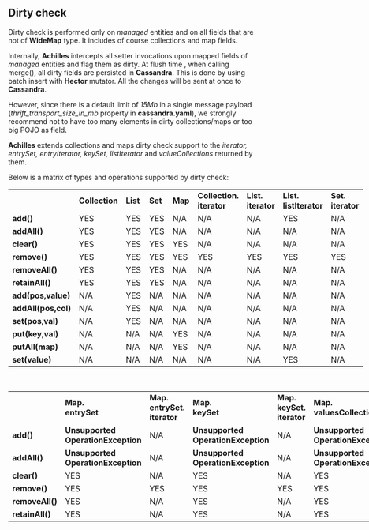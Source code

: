## Dirty check

 Dirty check is performed only on *managed* entities and on all fields that are not of **WideMap** type. It includes
 of course collections and map fields.
 
 Internally, **Achilles** intercepts all setter invocations upon mapped fields of *managed* entities and flag them as
 dirty. At flush time , when calling merge(), all dirty fields are persisted in **Cassandra**. This is done by using
 batch insert with **Hector** mutator. All the changes will be sent at once to **Cassandra**. 
 
 However, since there is a default limit of *15Mb* in a single message payload (*thrift\_transport\_size\_in\_mb* property
 in **cassandra.yaml**), we strongly recommend not to have too many elements in dirty collections/maps or too big POJO 
 as field.
 
 **Achilles** extends collections and maps dirty check support to the *iterator, entrySet, entryIterator, keySet, 
 listIterator* and *valueCollections* returned by them.
 
 Below is a matrix of types and operations supported by dirty check:
 
<table border=0 cellpadding=0 cellspacing=0 width=720 style='border-collapse:
 collapse;table-layout:fixed;width:540pt'>
 <col width=80 span=9 style='width:60pt'>
 <tr height=40 style='height:30.0pt'>
  <td height=40 width=80 style='height:30.0pt;width:60pt'></td>
  <td width=80 style='width:60pt'><strong>Collection</strong></td>
  <td width=80 style='width:60pt'><strong>List</strong></td>
  <td width=80 style='width:60pt'><strong>Set</strong></td>
  <td width=80 style='width:60pt'><strong>Map</strong></td>
  <td class=xl66 width=80 style='width:60pt'><strong>Collection.<br>iterator</strong></td>
  <td class=xl66 width=80 style='width:60pt'><strong>List.<br>iterator</strong></td>
  <td class=xl66 width=80 style='width:60pt'><strong>List.<br>listIterator</strong></td>
  <td class=xl66 width=80 style='width:60pt'><strong>Set.<br>iterator</strong></td>
 </tr>
 <tr height=20 style='height:15.0pt'>
  <td height=20 class=xl65 style='height:15.0pt'><strong>add()</strong></td>
  <td class=xl65>YES</td>
  <td class=xl65>YES</td>
  <td class=xl65>YES</td>
  <td class=xl65>N/A</td>
  <td class=xl65>N/A</td>
  <td class=xl65>N/A</td>
  <td class=xl65>YES</td>
  <td class=xl65>N/A</td>
 </tr>
 <tr height=20 style='height:15.0pt'>
  <td height=20 class=xl65 style='height:15.0pt'><strong>addAll()</strong></td>
  <td class=xl65>YES</td>
  <td class=xl65>YES</td>
  <td class=xl65>YES</td>
  <td class=xl65>N/A</td>
  <td class=xl65>N/A</td>
  <td class=xl65>N/A</td>
  <td class=xl65>N/A</td>
  <td class=xl65>N/A</td>
 </tr>
 <tr height=20 style='height:15.0pt'>
  <td height=20 class=xl65 style='height:15.0pt'><strong>clear()</strong></td>
  <td class=xl65>YES</td>
  <td class=xl65>YES</td>
  <td class=xl65>YES</td>
  <td class=xl65>YES</td>
  <td class=xl65>N/A</td>
  <td class=xl65>N/A</td>
  <td class=xl65>N/A</td>
  <td class=xl65>N/A</td>
 </tr>
 <tr height=20 style='height:15.0pt'>
  <td height=20 class=xl65 style='height:15.0pt'><strong>remove()</strong></td>
  <td class=xl65>YES</td>
  <td class=xl65>YES</td>
  <td class=xl65>YES</td>
  <td class=xl65>YES</td>
  <td class=xl65>YES</td>
  <td class=xl65>YES</td>
  <td class=xl65>YES</td>
  <td class=xl65>YES</td>
 </tr>
 <tr height=20 style='height:15.0pt'>
  <td height=20 class=xl65 style='height:15.0pt'><strong>removeAll()</strong></td>
  <td class=xl65>YES</td>
  <td class=xl65>YES</td>
  <td class=xl65>YES</td>
  <td class=xl65>N/A</td>
  <td class=xl65>N/A</td>
  <td class=xl65>N/A</td>
  <td class=xl65>N/A</td>
  <td class=xl65>N/A</td>
 </tr>
 <tr height=20 style='height:15.0pt'>
  <td height=20 class=xl65 style='height:15.0pt'><strong>retainAll()</strong></td>
  <td class=xl65>YES</td>
  <td class=xl65>YES</td>
  <td class=xl65>YES</td>
  <td class=xl65>N/A</td>
  <td class=xl65>N/A</td>
  <td class=xl65>N/A</td>
  <td class=xl65>N/A</td>
  <td class=xl65>N/A</td>
 </tr>
 <tr height=20 style='height:15.0pt'>
  <td height=20 class=xl65 style='height:15.0pt'><strong>add(pos,value)</strong></td>
  <td class=xl65>N/A</td>
  <td class=xl65>YES</td>
  <td class=xl65>N/A</td>
  <td class=xl65>N/A</td>
  <td class=xl65>N/A</td>
  <td class=xl65>N/A</td>
  <td class=xl65>N/A</td>
  <td class=xl65>N/A</td>
 </tr>
 <tr height=20 style='height:15.0pt'>
  <td height=20 class=xl65 style='height:15.0pt'><strong>addAll(pos,col)</strong></td>
  <td class=xl65>N/A</td>
  <td class=xl65>YES</td>
  <td class=xl65>N/A</td>
  <td class=xl65>N/A</td>
  <td class=xl65>N/A</td>
  <td class=xl65>N/A</td>
  <td class=xl65>N/A</td>
  <td class=xl65>N/A</td>
 </tr>
 <tr height=20 style='height:15.0pt'>
  <td height=20 class=xl65 style='height:15.0pt'><strong>set(pos,val)</strong></td>
  <td class=xl65>N/A</td>
  <td class=xl65>YES</td>
  <td class=xl65>N/A</td>
  <td class=xl65>N/A</td>
  <td class=xl65>N/A</td>
  <td class=xl65>N/A</td>
  <td class=xl65>N/A</td>
  <td class=xl65>N/A</td>
 </tr>
 <tr height=20 style='height:15.0pt'>
  <td height=20 class=xl65 style='height:15.0pt'><strong>put(key,val)</strong></td>
  <td class=xl65>N/A</td>
  <td class=xl65>N/A</td>
  <td class=xl65>N/A</td>
  <td class=xl65>YES</td>
  <td class=xl65>N/A</td>
  <td class=xl65>N/A</td>
  <td class=xl65>N/A</td>
  <td class=xl65>N/A</td>
 </tr>
 <tr height=20 style='height:15.0pt'>
  <td height=20 class=xl65 style='height:15.0pt'><strong>putAll(map)</strong></td>
  <td class=xl65>N/A</td>
  <td class=xl65>N/A</td>
  <td class=xl65>N/A</td>
  <td class=xl65>YES</td>
  <td class=xl65>N/A</td>
  <td class=xl65>N/A</td>
  <td class=xl65>N/A</td>
  <td class=xl65>N/A</td>
 </tr>
 <tr height=20 style='height:15.0pt'>
  <td height=20 class=xl65 style='height:15.0pt'><strong>set(value)</strong></td>
  <td class=xl65>N/A</td>
  <td class=xl65>N/A</td>
  <td class=xl65>N/A</td>
  <td class=xl65>N/A</td>
  <td class=xl65>N/A</td>
  <td class=xl65>N/A</td>
  <td class=xl65>YES</td>
  <td class=xl65>N/A</td>
 </tr>
</table>

<br/>

<table border=0 cellpadding=0 cellspacing=0 width=776 style='border-collapse:
 collapse;table-layout:fixed;width:582pt'>
 <col width=82 style='mso-width-source:userset;mso-width-alt:2998;width:62pt'>
 <col width=132 style='mso-width-source:userset;mso-width-alt:4827;width:99pt'>
 <col width=99 style='mso-width-source:userset;mso-width-alt:3620;width:74pt'>
 <col width=132 style='mso-width-source:userset;mso-width-alt:4827;width:99pt'>
 <col width=80 style='width:60pt'>
 <col width=132 style='mso-width-source:userset;mso-width-alt:4827;width:99pt'>
 <col width=119 style='mso-width-source:userset;mso-width-alt:4352;width:89pt'>
 <tr height=60 style='height:45.0pt'>
  <td height=60 width=82 style='height:45.0pt;width:62pt'></td>
  <td class=xl66 width=132 style='width:99pt'><strong>Map.<br>entrySet</strong></td>
  <td class=xl66 width=99 style='width:74pt'><strong>Map.<br>entrySet.<br>iterator</strong></td>
  <td class=xl66 width=132 style='width:99pt'><strong>Map.<br>keySet</strong></td>
  <td class=xl66 width=80 style='width:60pt'><strong>Map.<br>keySet.<br>iterator</strong></td>
  <td class=xl66 width=132 style='width:99pt'><strong>Map.<br>valuesCollection</strong></td>
  <td class=xl66 width=119 style='width:89pt'><strong>Map.<br>valuesCollection.<br>iterator</strong></td>
 </tr>
 <tr height=40 style='height:30.0pt'>
  <td height=40 class=xl65 style='height:30.0pt'><strong>add()</strong></td>
  <td class=xl66 width=132 style='width:99pt'><strong>Unsupported<br>OperationException</strong></td>
  <td class=xl65>N/A</td>
  <td class=xl66 width=132 style='width:99pt'><strong>Unsupported<br>OperationException</strong></td>
  <td class=xl65>N/A</td>
  <td class=xl66 width=132 style='width:99pt'><strong>Unsupported<br>OperationException</strong></td>
  <td class=xl65>N/A</td>
 </tr>
 <tr height=40 style='height:30.0pt'>
  <td height=40 class=xl65 style='height:30.0pt'><strong>addAll()</strong></td>
  <td class=xl66 width=132 style='width:99pt'><strong>Unsupported<br>OperationException</strong></td>
  <td class=xl65>N/A</td>
  <td class=xl66 width=132 style='width:99pt'><strong>Unsupported<br>OperationException</strong></td>
  <td class=xl65>N/A</td>
  <td class=xl66 width=132 style='width:99pt'><strong>Unsupported<br>OperationException</strong></td>
  <td class=xl65>N/A</td>
 </tr>
 <tr height=20 style='height:15.0pt'>
  <td height=20 class=xl65 style='height:15.0pt'><strong>clear()</strong></td>
  <td class=xl65>YES</td>
  <td class=xl65>N/A</td>
  <td class=xl65>YES</td>
  <td class=xl65>N/A</td>
  <td class=xl65>YES</td>
  <td class=xl65>N/A</td>
 </tr>
 <tr height=20 style='height:15.0pt'>
  <td height=20 class=xl65 style='height:15.0pt'><strong>remove()</strong></td>
  <td class=xl65>YES</td>
  <td class=xl65>YES</td>
  <td class=xl65>YES</td>
  <td class=xl65>YES</td>
  <td class=xl65>YES</td>
  <td class=xl65>YES</td>
 </tr>
 <tr height=20 style='height:15.0pt'>
  <td height=20 class=xl65 style='height:15.0pt'><strong>removeAll()</strong></td>
  <td class=xl65>YES</td>
  <td class=xl65>N/A</td>
  <td class=xl65>YES</td>
  <td class=xl65>N/A</td>
  <td class=xl65>YES</td>
  <td class=xl65>N/A</td>
 </tr>
 <tr height=20 style='height:15.0pt'>
  <td height=20 class=xl65 style='height:15.0pt'><strong>retainAll()</strong></td>
  <td class=xl65>YES</td>
  <td class=xl65>N/A</td>
  <td class=xl65>YES</td>
  <td class=xl65>N/A</td>
  <td class=xl65>YES</td>
  <td class=xl65>N/A</td>
 </tr>
</table>



 
 
 
 
 
 
 
 